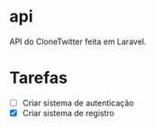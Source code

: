 # api

API do CloneTwitter feita em Laravel.

# Tarefas

-   [ ] Criar sistema de autenticação
-   [x] Criar sistema de registro

